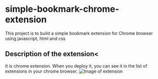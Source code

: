 # simple-bookmark-chrome-extension
This project is to build a simple bookmark extension for Chrome browser using javascript, html and css

## Description of the extension<
It is chrome extension. When you deploy it, you can see it in the list of extensions in your chrome browser.
![Image of extension](https://i.ibb.co/g3NN1RT/pic-of-app.png)
